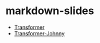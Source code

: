 # markdown-slides

- [Transformer](https://brianjalaian.github.io/markdown-slides/transformer/)
- [Transformer-Johnny](https://brianjalaian.github.io/markdown-slides/transformer-Johnny/)